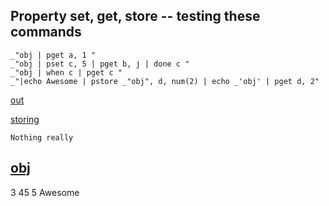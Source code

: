 Property set, get, store -- testing these commands
---

    _"obj | pget a, 1 "
    _"obj | pset c, 5 | pget b, j | done c "
    _"obj | when c | pget c "
    _"|echo Awesome | pstore _"obj", d, num(2) | echo _'obj' | pget d, 2"

[out](# "save:")

[storing]()

    Nothing really
    
[obj](# "store: | echo  kv(a, arr(0, 3), b, kv(j, 45, l, 9)) ")
---
3
45
5
Awesome
